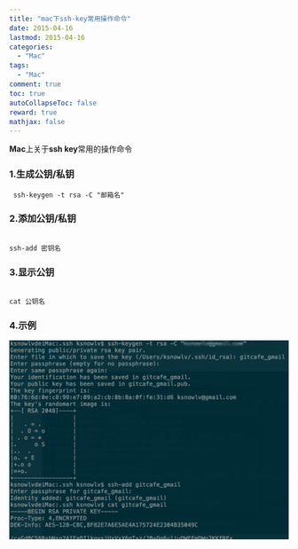 ```yaml
---
title: "mac下ssh-key常用操作命令"
date: 2015-04-16
lastmod: 2015-04-16
categories:
  - "Mac"
tags:
  - "Mac"
comment: true
toc: true
autoCollapseToc: false
reward: true
mathjax: false
---
```

**Mac**上关于**ssh key**常用的操作命令


### 1.生成公钥/私钥
```terminal
 ssh-keygen -t rsa -C "邮箱名"

``` 

### 2.添加公钥/私钥
```terminal

ssh-add 密钥名

```

### 3.显示公钥

```terminal

cat 公钥名

```


### 4.示例
![image](/images/post/2015-04-16-mac-xia-ssh-keychang-yong-cao-zuo-ming-ling/overview.png)